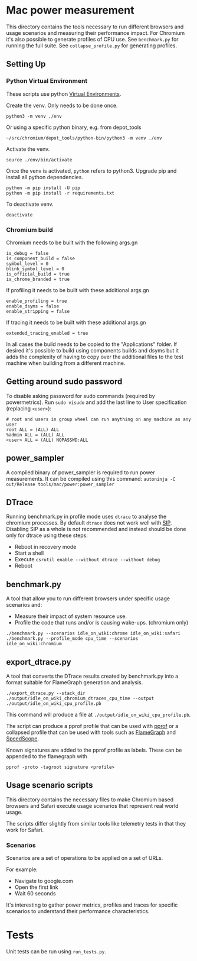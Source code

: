 # Mac power measurement

This directory contains the tools necessary to run different browsers and usage scenarios and measuring their
performance impact. For Chromium it's also possible to generate profiles of CPU use. See `benchmark.py` for
running the full suite. See `collapse_profile.py` for generating profiles.


## Setting Up

### Python Virtual Environment
These scripts use python [Virtual Environments](https://docs.python.org/3/tutorial/venv.html).

Create the venv. Only needs to be done once.
```
python3 -m venv ./env
```
Or using a specific python binary, e.g. from depot_tools
```
~/src/chromium/depot_tools/python-bin/python3 -m venv ./env
```
Activate the venv.
```
source ./env/bin/activate
```
Once the venv is activated, `python` refers to python3.
Upgrade pip and install all python dependencies.
```
python -m pip install -U pip
python -m pip install -r requirements.txt
```

To deactivate venv.
```
deactivate
```

### Chromium build

Chromium needs to be built with the following args.gn 

    is_debug = false
    is_component_build = false
    symbol_level = 0
    blink_symbol_level = 0
    is_official_build = true
    is_chrome_branded = true

If profiling it needs to be built with these additional args.gn 

    enable_profiling = true
    enable_dsyms = false
    enable_stripping = false

If tracing it needs to be built with these additional args.gn 

    extended_tracing_enabled = true

In all cases the build needs to be copied to the "Applications" folder. 
If desired it's possible to build using components builds and dsyms but it
adds the complexity of having to copy over the additional files to the test
machine when building from a different machine.

## Getting around sudo password

To disable asking password for sudo commands (required by powermetrics).
Run `sudo visudo` and add the last line to User specification (replacing `<user>`):
```
# root and users in group wheel can run anything on any machine as any user
root ALL = (ALL) ALL
%admin ALL = (ALL) ALL
<user> ALL = (ALL) NOPASSWD:ALL
```

## power_sampler

A compiled binary of power_sampler is required to run power measurements. It can be compiled using this command:
`autoninja -C out/Release tools/mac/power:power_sampler`


## DTrace

Running benchmark.py in profile mode uses `dtrace` to analyse the chromium processes. By default `dtrace` does not work well with [SIP](https://support.apple.com/en-us/HT204899). Disabling SIP as a whole is not recommended and instead should be done only for dtrace using these steps:

* Reboot in recovery mode
* Start a shell
* Execute `csrutil enable --without dtrace --without debug`
* Reboot

## benchmark.py

A tool that allow you to run different browsers under specific usage scenarios and:

* Measure their impact of system resource use.
* Profile the code that runs and/or is causing wake-ups. (chromium only)

```
./benchmark.py --scenarios idle_on_wiki:chrome idle_on_wiki:safari
./benchmark.py --profile_mode cpu_time --scenarios idle_on_wiki:chromium
```

## export_dtrace.py

A tool that converts the DTrace results created by benchmark.py into a format
suitable for FlameGraph generation and analysis.

```
./export_dtrace.py --stack_dir ./output/idle_on_wiki_chromium_dtraces_cpu_time --output ./output/idle_on_wiki_cpu_profile.pb
```

This command will produce a file at `./output/idle_on_wiki_cpu_profile.pb`.

The script can produce a pprof profile that can be used with
[pprof](https://github.com/google/pprof) or a collapsed profile that can be used
with tools such as [FlameGraph](https://github.com/brendangregg/FlameGraph) and
[SpeedScope](https://www.speedscope.app/).

Known signatures are added to the pprof profile as labels. These can be
appended to the flamegraph with

```
pprof -proto -tagroot signature <profile>
```

## Usage scenario scripts

This directory contains the necessary files to make Chromium based browsers and Safari
execute usage scenarios that represent real world usage.

The scripts differ slightly from similar tools like telemetry tests in that they work for Safari.

### Scenarios
Scenarios are a set of operations to be applied on a set of URLs.

For example:
* Navigate to google.com
* Open the first link
* Wait 60 seconds

It's interesting to gather power metrics, profiles and traces for specific
scenarios to understand their performance characteristics.

# Tests

Unit tests can be run using `run_tests.py`.
